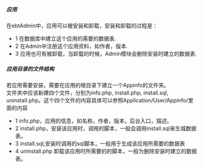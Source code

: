 ##### 应用
在ebtAdmin中，应用可以被安装和卸载，安装和卸载的过程是：<br>
* 1 在数据库中建立这个应用的需要的数据表.<br>
* 2 在Admin中注册这个应用资料，如作者，版本.<br>
* 3 应用也可有被卸载，当卸载的时候，Admin模块会删除安装时建立的数据表.<br>

##### 应用目录的文件结构
若应用需要安装，需要在应用的根目录下建立一个Appinfo的文件夹。<br>文件夹中应该新建四个文件，分别为info.php, install.php, install.sql, uninstall.php。这个四个文件的内容具体可以参照Application/User/Appinfo/里面的内容<br>

* 1 info.php，应用的信息，如名称，作者，版本，后台入口，描述。
* 2 install.php，安装该应用时，调用的脚本，一般会调用install.sql来生城数据表。
* 3 install.sql,安装时调用的sql脚本，一般用于生成该应用所需要的数据表
* 4 uninstall.php 卸载该应用时所需要的的脚本，一般为删除安装时建立的数据表。


